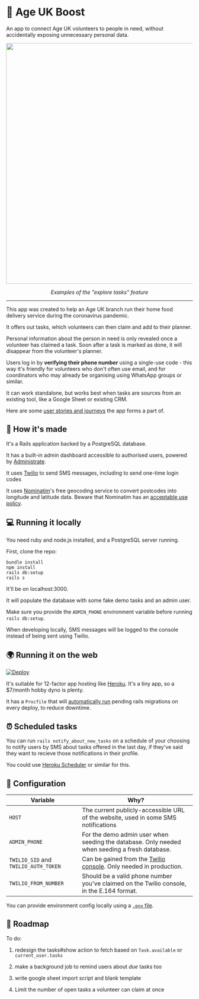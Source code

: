 # 📡 Age UK Boost

An app to connect Age UK volunteers to people in need, without accidentally exposing unnecessary personal data.

<p align="center">
    <a href="https://outpost-staging.herokuapp.com/">
        <img src="https://github.com/jhackett1/age-uk/raw/master/public/demo.jpg?raw=true" width="650px" />               
    </a>
</p>
  
<p align="center">
    <em>Examples of the "explore tasks" feature</em>         
</p>

---

This app was created to help an Age UK branch run their home food delivery service during the coronavirus pandemic.

It offers out tasks, which volunteers can then claim and add to their planner.

Personal information about the person in need is only revealed once a volunteer has claimed a task. Soon after a task is marked as done, it will disappear from the volunteer's planner.

Users log in by **verifying their phone number** using a single-use code - this way it's friendly for volunteers who don't often use email, and for coordinators who may already be organising using WhatsApp groups or similar.

It can work standalone, but works best when tasks are sources from an existing tool, like a Google Sheet or existing CRM.

Here are some [user stories and journeys](https://docs.google.com/presentation/d/e/2PACX-1vT-i_rTxszidM1OKbcOfKe8DoMuGqMiezM2e8CqGwtutLHiRv5cATqwVLxgxYRz0SFHTfR86yLYMwmM/pub?start=false&loop=false&delayms=3000) the app forms a part of.

## 🧱 How it's made

It's a Rails application backed by a PostgreSQL database.

It has a built-in admin dashboard accessible to authorised users, powered by [Administrate](https://github.com/thoughtbot/administrate).

It uses [Twilio](https://www.twilio.com/) to send SMS messages, including to send one-time login codes

It uses [Nominatim](https://nominatim.openstreetmap.org/ui/search.html)'s free geocoding service to convert postcodes into longitude and latitude data. Beware that Nominatim has an [acceptable use policy](https://operations.osmfoundation.org/policies/nominatim/).

## 💻 Running it locally

You need ruby and node.js installed, and a PostgreSQL server running.

First, clone the repo:

```
bundle install
npm install
rails db:setup
rails s
```

It'll be on localhost:3000.

It will populate the database with some fake demo tasks and an admin user.

Make sure you provide the `ADMIN_PHONE` environment variable before running `rails db:setup`.

When developing locally, SMS messages will be logged to the console instead of being sent using Twilio.


## 🌍 Running it on the web

[![Deploy](https://www.herokucdn.com/deploy/button.svg)](
https://heroku.com/deploy)

It's suitable for 12-factor app hosting like [Heroku](http://heroku.com). It's a tiny app, so a $7/month hobby dyno is plenty.

It has a `Procfile` that will [automatically run](https://devcenter.heroku.com/articles/release-phase) pending rails migrations on every deploy, to reduce downtime.

## ⏰ Scheduled tasks

You can run `rails notify_about_new_tasks` on a schedule of your choosing to notify users by SMS about tasks offered in the last day, if they've said they want to recieve those notifications in their profile.

You could use [Heroku Scheduler](https://devcenter.heroku.com/articles/scheduler) or similar for this.

## 🧬 Configuration

| Variable                               | Why?                                                                                                                                                           |
|----------------------------------------|----------------------------------------------------------------------------------------------------------------------------------------------------------------|
| `HOST`                                 | The current publicly-accessible URL of the website, used in some SMS notifications                                                                             |
| `ADMIN_PHONE`                          | For the demo admin user when seeding the database. Only needed when seeding a fresh database.                                                                  |
| `TWILIO_SID`  and  `TWILIO_AUTH_TOKEN` | Can be gained from the [Twilio console](https://support.twilio.com/hc/en-us/articles/223136027-Auth-Tokens-and-How-to-Change-Them). Only needed in production. |
| `TWILIO_FROM_NUMBER`                   | Should be a valid phone number you've claimed on the Twilio console, in the E.164 format.                                                                      |

You can provide environment config locally using a [`.env` file](https://github.com/bkeepers/dotenv).

## 🧪 Roadmap

To do:

1. redesign the tasks#show action to fetch based on `Task.available` or `current_user.tasks`

2. make a background job to remind users about _due_ tasks too

3. write google sheet import script and blank template

4. Limit the number of open tasks a volunteer can claim at once